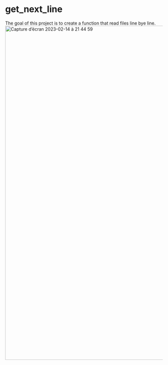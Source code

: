 # get_next_line
The goal of this project is to create a function that read files line bye line.
<img width="1066" alt="Capture d’écran 2023-02-14 à 21 44 59" src="https://user-images.githubusercontent.com/56312220/218861260-196dcd27-14bd-447e-a1e3-b20a21128298.png">
